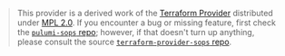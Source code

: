 > This provider is a derived work of the [Terraform Provider](https://github.com/terraform-providers/terraform-provider-sops)
> distributed under [MPL 2.0](https://www.mozilla.org/en-US/MPL/2.0/). If you encounter a bug or missing feature,
> first check the [`pulumi-sops` repo](/issues); however, if that doesn't turn up anything,
> please consult the source [`terraform-provider-sops` repo](https://github.com/terraform-providers/terraform-provider-sops/issues).
